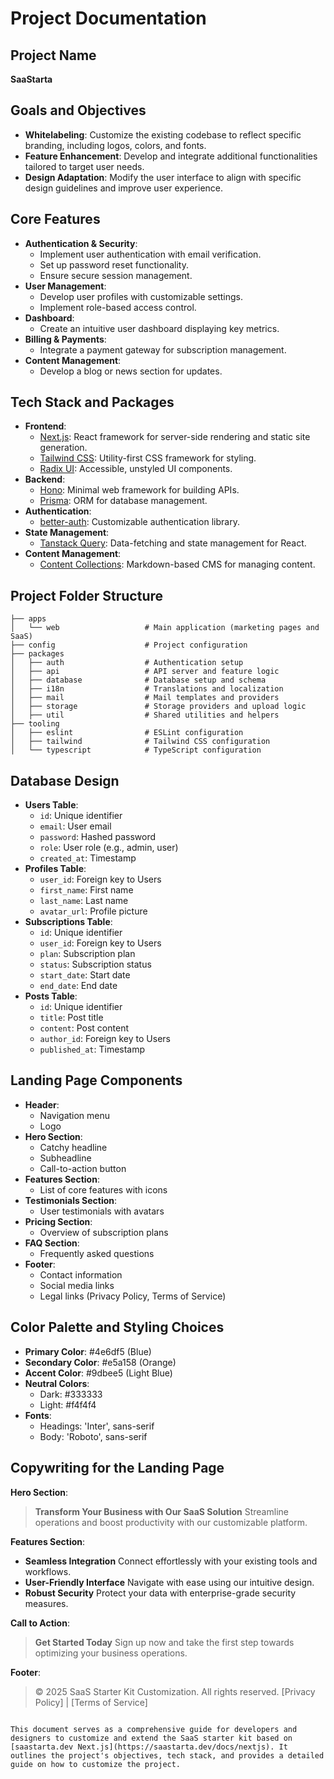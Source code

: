 # Project Documentation

## Project Name

**SaaStarta**

## Goals and Objectives

- **Whitelabeling**: Customize the existing codebase to reflect specific branding, including logos, colors, and fonts.
- **Feature Enhancement**: Develop and integrate additional functionalities tailored to target user needs.
- **Design Adaptation**: Modify the user interface to align with specific design guidelines and improve user experience.

## Core Features

- **Authentication & Security**:
  - Implement user authentication with email verification.
  - Set up password reset functionality.
  - Ensure secure session management.
- **User Management**:
  - Develop user profiles with customizable settings.
  - Implement role-based access control.
- **Dashboard**:
  - Create an intuitive user dashboard displaying key metrics.
- **Billing & Payments**:
  - Integrate a payment gateway for subscription management.
- **Content Management**:
  - Develop a blog or news section for updates.

## Tech Stack and Packages

- **Frontend**:
  - [Next.js](https://nextjs.org/): React framework for server-side rendering and static site generation.
  - [Tailwind CSS](https://tailwindcss.com/): Utility-first CSS framework for styling.
  - [Radix UI](https://www.radix-ui.com/): Accessible, unstyled UI components.
- **Backend**:
  - [Hono](https://hono.dev/): Minimal web framework for building APIs.
  - [Prisma](https://www.prisma.io/): ORM for database management.
- **Authentication**:
  - [better-auth](https://www.better-auth.com/): Customizable authentication library.
- **State Management**:
  - [Tanstack Query](https://tanstack.com/query): Data-fetching and state management for React.
- **Content Management**:
  - [Content Collections](https://content-collections.dev/): Markdown-based CMS for managing content.

## Project Folder Structure

```plaintext
├── apps
│   └── web                   # Main application (marketing pages and SaaS)
├── config                    # Project configuration
├── packages
│   ├── auth                  # Authentication setup
│   ├── api                   # API server and feature logic
│   ├── database              # Database setup and schema
│   ├── i18n                  # Translations and localization
│   ├── mail                  # Mail templates and providers
│   ├── storage               # Storage providers and upload logic
│   ├── util                  # Shared utilities and helpers
├── tooling
│   ├── eslint                # ESLint configuration
│   ├── tailwind              # Tailwind CSS configuration
│   └── typescript            # TypeScript configuration
```

## Database Design

- **Users Table**:
  - `id`: Unique identifier
  - `email`: User email
  - `password`: Hashed password
  - `role`: User role (e.g., admin, user)
  - `created_at`: Timestamp
- **Profiles Table**:
  - `user_id`: Foreign key to Users
  - `first_name`: First name
  - `last_name`: Last name
  - `avatar_url`: Profile picture
- **Subscriptions Table**:
  - `id`: Unique identifier
  - `user_id`: Foreign key to Users
  - `plan`: Subscription plan
  - `status`: Subscription status
  - `start_date`: Start date
  - `end_date`: End date
- **Posts Table**:
  - `id`: Unique identifier
  - `title`: Post title
  - `content`: Post content
  - `author_id`: Foreign key to Users
  - `published_at`: Timestamp

## Landing Page Components

- **Header**:
  - Navigation menu
  - Logo
- **Hero Section**:
  - Catchy headline
  - Subheadline
  - Call-to-action button
- **Features Section**:
  - List of core features with icons
- **Testimonials Section**:
  - User testimonials with avatars
- **Pricing Section**:
  - Overview of subscription plans
- **FAQ Section**:
  - Frequently asked questions
- **Footer**:
  - Contact information
  - Social media links
  - Legal links (Privacy Policy, Terms of Service)

## Color Palette and Styling Choices

- **Primary Color**: #4e6df5 (Blue)
- **Secondary Color**: #e5a158 (Orange)
- **Accent Color**: #9dbee5 (Light Blue)
- **Neutral Colors**:
  - Dark: #333333
  - Light: #f4f4f4
- **Fonts**:
  - Headings: 'Inter', sans-serif
  - Body: 'Roboto', sans-serif

## Copywriting for the Landing Page

**Hero Section**:

> **Transform Your Business with Our SaaS Solution**
> Streamline operations and boost productivity with our customizable platform.

**Features Section**:

- **Seamless Integration**
  Connect effortlessly with your existing tools and workflows.
- **User-Friendly Interface**
  Navigate with ease using our intuitive design.
- **Robust Security**
  Protect your data with enterprise-grade security measures.

**Call to Action**:

> **Get Started Today**
> Sign up now and take the first step towards optimizing your business operations.

**Footer**:

> © 2025 SaaS Starter Kit Customization. All rights reserved.
> [Privacy Policy] | [Terms of Service]

```

This document serves as a comprehensive guide for developers and designers to customize and extend the SaaS starter kit based on [saastarta.dev Next.js](https://saastarta.dev/docs/nextjs). It outlines the project's objectives, tech stack, and provides a detailed guide on how to customize the project.
```
